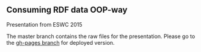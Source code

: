 ## Consuming RDF data OOP-way

Presentation from ESWC 2015

The master branch contains the raw files for the presentation. Please go to the [gh-pages branch](../../) for deployed version.
